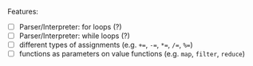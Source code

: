 Features:

- [ ] Parser/Interpreter: for loops (?)
- [ ] Parser/Interpreter: while loops (?)
- [ ] different types of assignments (e.g. `+=`, `-=`, `*=`, `/=`, `%=`)
- [ ] functions as parameters on value functions (e.g. `map`, `filter`, `reduce`)
